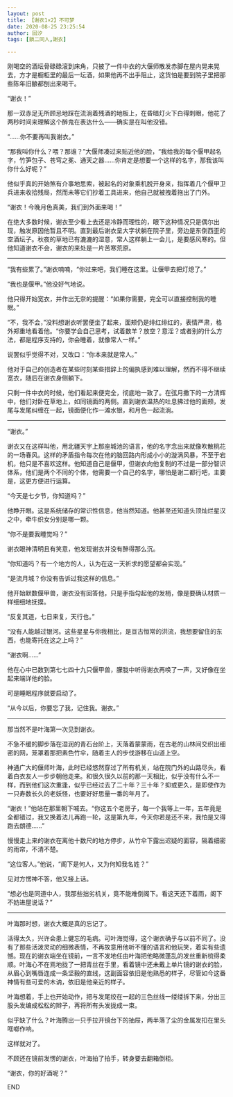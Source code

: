 ```yaml
---
layout: post
title: 【谢衣1×2】不可梦
date: 2020-08-25 23:25:54
author: 回汐
tags: [鎖二同人,謝衣]

---
```

刚喝空的酒坛骨碌碌滚到床角，只披了一件中衣的大偃师散发赤脚在屋内晃来晃去，方才是橱柜里的最后一坛酒，如果他再不出手阻止，这货怕是要到院子里把那些陈年旧酿都刨出来喝干。

“谢衣！”

那一双赤足无所顾忌地踩在流淌着残酒的地板上，在昏暗灯火下白得刺眼，他花了两秒时间来理解这个醉鬼在表达什么——确实是在叫他没错。

“……你不要再叫我谢衣。”

“那我叫你什么？喂？那谁？”大偃师凑过来贴近他的脸，“我给我的每个偃甲起名字，竹笋包子、苍穹之冕、通天之器……你肯定是想要一个这样的名字，那我该叫你什么好呢？”

他似乎真的开始煞有介事地思索，被起名的对象乘机脱开身来，指挥着几个偃甲卫兵进来收拾残局，然而未等它们抄着工具进来，他自己就被拽着拖出了门外。

“谢衣！今晚月色真美，我们到外面来喝！”

在绝大多数时候，谢衣至少看上去还是冷静而理性的，眼下这种情况只是偶尔出现，触发原因他暂且不明。直到最后谢衣呈大字状躺在院子里，旁边是东倒西歪的空酒坛子。秋夜的草地已有漉漉的湿意，常人这样躺上一会儿，是要感风寒的。但他知道谢衣不会，谢衣的来处是一片苦寒荒原。

***

“我有些累了。”谢衣喃喃，“你过来吧，我们睡在这里。让偃甲去把灯熄了。”

“我也是偃甲。”他没好气地说。

他只得开始宽衣，并作出无奈的提醒：“如果你需要，完全可以直接控制我的睡眠。”

“不，我不会，”没料想谢衣听罢便坐了起来，面颊仍是绯红绯红的，表情严肃，格外郑重地看着他。“你要学会自己思考，试着数羊？放空？意淫？或者别的什么方法，都是程序支持的，你会睡着，就像常人一样。”

说罢似乎觉得不对，又改口：“你本来就是常人。”

他对于自己的创造者在某些时刻某些措辞上的偏执感到难以理解，然而不得不继续宽衣，随后在谢衣身侧躺下。

只剩一件中衣的时候，他们看起来便完全，彻底地一致了。在弦月撒下的一方清辉中，他们对卧在草地上，如同镜面的两侧。直到谢衣温热的吐息拂过他的面颊，发尾与发尾纠缠在一起，镜面便化作一滩水银，和月色一起流淌。

***

“谢衣。”

谢衣又在这样叫他，用北疆天宇上那座城池的语言，他的名字念出来就像吹散桃花的一场春风。这样的矛盾指令每次在他的脑回路内形成小小的漩涡风暴，不至于宕机，他只是不喜欢这样。他知道自己是偃甲，但谢衣向他复制的不过是一部分智识体系，他们是两个不同的个体，他需要一个自己的名字，哪怕是谢二都行吧，主要是，这更方便进行运算。

“今天是七夕节，你知道吗？”

他睁开眼。这是系统储存的常识性信息，他当然知道。他甚至还知道头顶灿烂星汉之中，牵牛织女分别是哪一颗。

“你不是要我睡觉吗？”

谢衣眼神清明且有笑意，他发现谢衣并没有醉得那么沉。

“你知道吗？有一个地方的人，认为在这一天祈求的愿望都会实现。”

“是流月城？你没有告诉过我这样的信息。”

他开始默数偃甲兽，谢衣没有回答他，只是手指勾起他的发梢，像是要确认材质一样细细地抚摸。

“反复其道，七日来复，天行也。”

“没有人能越过银河。这些星星与你我相比，是亘古恒常的洪流，我想要留住的东西，也能寄托在这之上吗？”

“谢衣啊……”

他在心中已数到第七七四十九只偃甲兽，朦胧中听得谢衣再唤了一声，又好像在坐起来端详他的脸。

可是睡眠程序就要启动了。

“从今以后，你要忘了我，记住我。谢衣。”

 
***   
 


那当然不是叶海第一次见到谢衣。

不急不缓的脚步落在湿润的青石台阶上，天落着蒙蒙雨，在古老的山林间交织出细密的网，笼罩着那把素色竹伞，随着主人的步伐游移在山道上空。

神通广大的偃师叶海，此时已经悠然穿过了所有机关，站在院门外的山路尽头，看着白衣友人一步步朝他走来。和很久很久以前的那一天相比，似乎没有什么不一样，而到他们这次重逢，似乎已经过去了二十年？三十年？抑或更久，是即使作为一只寿数长久的老妖怪，也要好好思量一番的年月了。

“谢衣！”他站在那里朝下喊去。“你这五个老房子，每一个我等上一年，五年竟是全都错过，我又换着法儿再跑一轮，这是第九年，今天你若是还不来，我怕是又得跑去朗德……”

慢慢走上来的谢衣在离他十数尺的地方停步，从竹伞下露出迟疑的面容，隔着细密的雨帘，不清不楚。

“这位客人。”他说，“阁下是何人，又为何知我名姓？”

见对方愣神不答，他又接上话。

“想必也是同道中人，我那些拙劣机关，竟不能难倒阁下。看这天还下着雨，阁下不妨进屋说话？”

 
 ***


叶海那时想，谢衣大概是真的忘记了。

 

活得太久，兴许会患上健忘的毛病。可叶海觉得，这个谢衣确乎与以前不同了。没有了那些活泼灵动的细微表情，不再故意用他听不懂的语言和他玩笑，着实有些遗憾。现在的谢衣端坐在镜前，一言不发地任由叶海把他略微蓬乱的发丝重新梳得柔顺。叶海心不在焉地拢了一把青丝在手里，看着镜中还未戴上单片镜的谢衣的脸，从眉心到嘴唇连成一条坚毅的直线，这副面容依旧是他熟悉的样子，尽管如今这番神情有些可爱的木讷，依旧是他亲近的样子。

叶海想着，手上也开始动作，把与发尾绞在一起的三色丝线一缕缕拆下来，分出三股头发编成松松的辫子，再将所有头发拢成一束。

似乎缺了什么？叶海腾出一只手拉开镜台下的抽屉，两半落了尘的金属发扣在里头哐啷作响。

这样就对了。

不顾还在镜前发愣的谢衣，叶海拍了拍手，转身要去翻箱倒柜。

“谢衣，你的好酒呢？”

 

 

END
